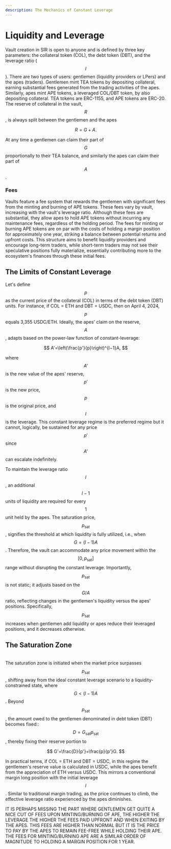```yaml
---
description: The Mechanics of Constant Leverage
---
```


# Liquidity and Leverage

Vault creation in SIR is open to anyone and is defined by three key parameters: the collateral token (COL), the debt token (DBT), and the leverage ratio ($$l$$). There are two types of users: gentlemen  (liquidity providers or LPers) and the apes (traders). Gentlemen mint TEA tokens by depositing collateral, earning substantial fees generated from the trading activities of the apes. Similarly, apes mint APE tokens, a leveraged COL/DBT token, by also depositing collateral. TEA tokens are ERC-1155, and APE tokens are ERC-20. The reserve of collateral in the vault, $$R$$, is always split between the gentlemen and the apes

$$
R=G+A.
$$

At any time a gentlemen can claim their part of $$G$$ proportionally to their TEA balance, and similarly the apes can claim their part of $$A$$.&#x20;

### Fees

Vaults feature a fee system that rewards the gentlemen with significant fees from the minting and burning of APE tokens. These fees vary by vault, increasing with the vault's leverage ratio. Although these fees are substantial, they allow apes to hold APE tokens without incurring any maintenance fees, regardless of the holding period. The fees for minting or burning APE tokens are on par with the costs of holding a margin position for approximately one year, striking a balance between potential returns and upfront costs. This structure aims to benefit liquidity providers and encourage long-term traders, while short-term traders may not see their speculative positions fully materialize, essentially contributing more to the ecosystem's finances through these initial fees.

## The Limits of Constant Leverage

Let's define $$p$$ as the current price of the collateral (COL) in terms of the debt token (DBT) units. For instance, if COL = ETH and DBT = USDC, then on April 4, 2024, $$p$$ equals 3,355 USDC/ETH. Ideally, the apes' claim on the reserve, $$A$$, adapts based on the power-law function of constant-leverage:

$$
A'=\left(\frac{p'}{p}\right)^{l−1}A,
$$

where $$A'$$ is the new value of the apes' reserve, $$p'$$ is the new price, $$p$$ is the original price, and $$l$$ is the leverage. This constant leverage regime is the preferred regime but it cannot, logically, be sustained for any price $$p'$$ since$$A'$$ can escalate indefinitely.

To maintain the leverage ratio $$l$$, an additional $$l-1$$ units of liquidity are required for every $$1$$ unit held by the apes. The saturation price, $$p_\textrm{sat}$$, signifies the threshold at which liquidity is fully utilized, i.e., when $$G=(l-1)A$$. Therefore, the vault can accommodate any price movement within the $$[0,p_\textrm{sat}]$$range without disrupting the constant leverage. Importantly, $$p_\textrm{sat}$$ is not static; it adjusts based on the $$G/A$$ ratio, reflecting changes in the gentlemen's liquidity versus the apes' positions. Specifically, $$p_\textrm{sat}$$ increases when gentlemen add liquidity or apes reduce their leveraged positions, and it decreases otherwise.

## The Saturation Zone

\
The saturation zone is initiated when the market price surpasses $$p_\textrm{sat}​$$, shifting away from the ideal constant leverage scenario to a liquidity-constrained state, where $$G<(l-1)A$$. Beyond $$p_\textrm{sat}​$$, the amount owed to the gentlemen denominated in debt token (DBT) becomes fixed:: $$D=G_\textrm{sat}p_\textrm{sat}$$, thereby fixing their reserve portion to

$$
G'=\frac{D}{p'}=\frac{p}{p'}G.
$$

In practical terms, if COL = ETH and DBT = USDC, in this regime the gentlemen's reserve value is calculated in USDC, while the apes benefit from the appreciation of ETH versus USDC. This mirrors a conventional margin long position with the initial leverage $$l$$. Similar to traditional margin trading, as the price continues to climb, the effective leverage ratio experienced by the apes diminishes.

&#x20;&#x20;

IT IS PERHAPS MISSING THE PART WHERE GENTLEMEN GET QUITE A NICE CUT OF FEES UPON MINTING/BURNING OF APE, THE HIGHER THE LEVERAGE THE HIGHER THE FEES PAID UPFRONT AND WHEN EXITING BY THE APES. THIS FEES ARE HIGHER THAN NORMAL BUT IT IS THE PRICE TO PAY BY THE APES TO REMAIN FEE-FREE WHILE HOLDING THEIR APE. THE FEES FOR MINTING/BURNING APE ARE A SIMILAR ORDER OF MAGNITUDE TO HOLDING A MARGIN POSITION FOR 1 YEAR.

